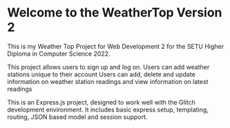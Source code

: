 Welcome to the WeatherTop Version 2
==============================

This is my Weather Top Project for Web Development 2 for the SETU Higher Diploma in Computer Science 2022.

This project allows users to sign up and log on.
Users can add weather stations unique to their account
Users can add, delete and update information on weather station readings and view information on latest readings

This is an Express.js project, designed to work well with the Glitch development environment. It includes basic express setup, templating, routing, JSON based model and session support.

